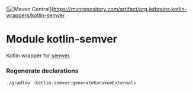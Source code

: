 [![Maven Central](https://img.shields.io/maven-central/v/org.jetbrains.kotlin-wrappers/kotlin-semver)](https://mvnrepository.com/artifact/org.jetbrains.kotlin-wrappers/kotlin-semver

# Module kotlin-semver

Kotlin wrapper for [semver](https://github.com/npm/node-semver).

### Regenerate declarations

```shell
./gradlew :kotlin-semver:generateKarakumExternals
```
